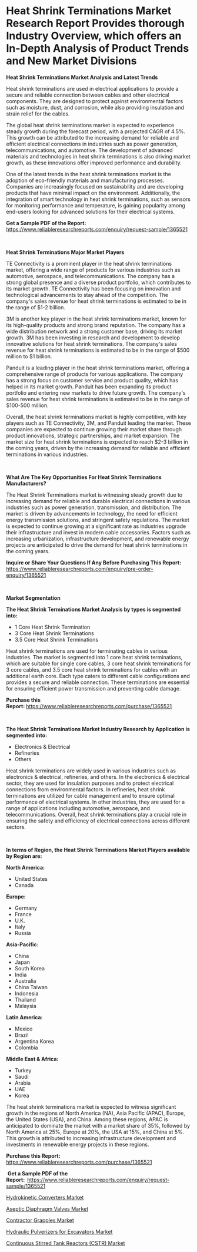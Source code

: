 <p><h1>Heat Shrink Terminations Market Research Report Provides thorough Industry Overview, which offers an In-Depth Analysis of Product Trends and New Market Divisions</h1></p><p><strong>Heat Shrink Terminations Market Analysis and Latest Trends</strong></p>
<p><p>Heat shrink terminations are used in electrical applications to provide a secure and reliable connection between cables and other electrical components. They are designed to protect against environmental factors such as moisture, dust, and corrosion, while also providing insulation and strain relief for the cables.</p><p>The global heat shrink terminations market is expected to experience steady growth during the forecast period, with a projected CAGR of 4.5%. This growth can be attributed to the increasing demand for reliable and efficient electrical connections in industries such as power generation, telecommunications, and automotive. The development of advanced materials and technologies in heat shrink terminations is also driving market growth, as these innovations offer improved performance and durability.</p><p>One of the latest trends in the heat shrink terminations market is the adoption of eco-friendly materials and manufacturing processes. Companies are increasingly focused on sustainability and are developing products that have minimal impact on the environment. Additionally, the integration of smart technology in heat shrink terminations, such as sensors for monitoring performance and temperature, is gaining popularity among end-users looking for advanced solutions for their electrical systems.</p></p>
<p><strong>Get a Sample PDF of the Report:&nbsp;</strong> <a href="https://www.reliableresearchreports.com/enquiry/request-sample/1365521">https://www.reliableresearchreports.com/enquiry/request-sample/1365521</a></p>
<p>&nbsp;</p>
<p><strong>Heat Shrink Terminations Major Market Players</strong></p>
<p><p>TE Connectivity is a prominent player in the heat shrink terminations market, offering a wide range of products for various industries such as automotive, aerospace, and telecommunications. The company has a strong global presence and a diverse product portfolio, which contributes to its market growth. TE Connectivity has been focusing on innovation and technological advancements to stay ahead of the competition. The company's sales revenue for heat shrink terminations is estimated to be in the range of $1-2 billion.</p><p>3M is another key player in the heat shrink terminations market, known for its high-quality products and strong brand reputation. The company has a wide distribution network and a strong customer base, driving its market growth. 3M has been investing in research and development to develop innovative solutions for heat shrink terminations. The company's sales revenue for heat shrink terminations is estimated to be in the range of $500 million to $1 billion.</p><p>Panduit is a leading player in the heat shrink terminations market, offering a comprehensive range of products for various applications. The company has a strong focus on customer service and product quality, which has helped in its market growth. Panduit has been expanding its product portfolio and entering new markets to drive future growth. The company's sales revenue for heat shrink terminations is estimated to be in the range of $100-500 million.</p><p>Overall, the heat shrink terminations market is highly competitive, with key players such as TE Connectivity, 3M, and Panduit leading the market. These companies are expected to continue growing their market share through product innovations, strategic partnerships, and market expansion. The market size for heat shrink terminations is expected to reach $2-3 billion in the coming years, driven by the increasing demand for reliable and efficient terminations in various industries.</p></p>
<p>&nbsp;</p>
<p><strong>What Are The Key Opportunities For Heat Shrink Terminations Manufacturers?</strong></p>
<p><p>The Heat Shrink Terminations market is witnessing steady growth due to increasing demand for reliable and durable electrical connections in various industries such as power generation, transmission, and distribution. The market is driven by advancements in technology, the need for efficient energy transmission solutions, and stringent safety regulations. The market is expected to continue growing at a significant rate as industries upgrade their infrastructure and invest in modern cable accessories. Factors such as increasing urbanization, infrastructure development, and renewable energy projects are anticipated to drive the demand for heat shrink terminations in the coming years.</p></p>
<p><strong>Inquire or Share Your Questions If Any Before Purchasing This Report:</strong> <a href="https://www.reliableresearchreports.com/enquiry/pre-order-enquiry/1365521">https://www.reliableresearchreports.com/enquiry/pre-order-enquiry/1365521</a></p>
<p>&nbsp;</p>
<p><strong>Market Segmentation</strong></p>
<p><strong>The Heat Shrink Terminations Market Analysis by types is segmented into:</strong></p>
<p><ul><li>1 Core Heat Shrink Termination</li><li>3 Core Heat Shrink Terminations</li><li>3.5 Core Heat Shrink Terminations</li></ul></p>
<p><p>Heat shrink terminations are used for terminating cables in various industries. The market is segmented into 1 core heat shrink terminations, which are suitable for single core cables, 3 core heat shrink terminations for 3 core cables, and 3.5 core heat shrink terminations for cables with an additional earth core. Each type caters to different cable configurations and provides a secure and reliable connection. These terminations are essential for ensuring efficient power transmission and preventing cable damage.</p></p>
<p><strong>Purchase this Report:&nbsp;</strong><a href="https://www.reliableresearchreports.com/purchase/1365521">https://www.reliableresearchreports.com/purchase/1365521</a></p>
<p>&nbsp;</p>
<p><strong>The Heat Shrink Terminations Market Industry Research by Application is segmented into:</strong></p>
<p><ul><li>Electronics & Electrical</li><li>Refineries</li><li>Others</li></ul></p>
<p><p>Heat shrink terminations are widely used in various industries such as electronics & electrical, refineries, and others. In the electronics & electrical sector, they are used for insulation purposes and to protect electrical connections from environmental factors. In refineries, heat shrink terminations are utilized for cable management and to ensure optimal performance of electrical systems. In other industries, they are used for a range of applications including automotive, aerospace, and telecommunications. Overall, heat shrink terminations play a crucial role in ensuring the safety and efficiency of electrical connections across different sectors.</p></p>
<p>&nbsp;</p>
<p><strong>In terms of Region, the Heat Shrink Terminations Market Players available by Region are:</strong></p>
<p>
    <p> <strong> North America: </strong>
        <ul>
            <li>United States</li>
            <li>Canada</li>
        </ul>
        </p> 
    <p> <strong> Europe: </strong>
        <ul>
            <li>Germany</li>
            <li>France</li>
            <li>U.K.</li>
            <li>Italy</li>
            <li>Russia</li>
        </ul>
        </p> 
    <p> <strong> Asia-Pacific: </strong>
        <ul>
            <li>China</li>
            <li>Japan</li>
            <li>South Korea</li>
            <li>India</li>
            <li>Australia</li>
            <li>China Taiwan</li>
            <li>Indonesia</li>
            <li>Thailand</li>
            <li>Malaysia</li>
        </ul>
        </p> 
    <p> <strong> Latin America: </strong>
        <ul>
            <li>Mexico</li>
            <li>Brazil</li>
            <li>Argentina Korea</li>
            <li>Colombia</li>
        </ul>
        </p> 
    <p> <strong> Middle East & Africa: </strong>
        <ul>
            <li>Turkey</li>
            <li>Saudi</li>
            <li>Arabia</li>
            <li>UAE</li>
            <li>Korea</li>
        </ul>
    </p>
    </p>
<p><p>The heat shrink terminations market is expected to witness significant growth in the regions of North America (NA), Asia Pacific (APAC), Europe, the United States (USA), and China. Among these regions, APAC is anticipated to dominate the market with a market share of 35%, followed by North America at 25%, Europe at 20%, the USA at 15%, and China at 5%. This growth is attributed to increasing infrastructure development and investments in renewable energy projects in these regions.</p></p>
<p><strong>Purchase this Report: </strong><a href="https://www.reliableresearchreports.com/purchase/1365521">https://www.reliableresearchreports.com/purchase/1365521</a></p>
<p>&nbsp;<strong>Get a Sample PDF of the Report:&nbsp;&nbsp;</strong><a href="https://www.reliableresearchreports.com/enquiry/request-sample/1365521">https://www.reliableresearchreports.com/enquiry/request-sample/1365521</a></p>
<p><strong></strong></p>
<p><p><a href="https://medium.com/@aliabrakus/hydrokinetic-converters-market-outlook-industry-overview-and-forecast-2024-to-2031-0c2a3d91e41a">Hydrokinetic Converters Market</a></p><p><a href="https://github.com/jodemen/Market-Research-Report-List-1/blob/main/aseptic-diaphragm-valves-market.md">Aseptic Diaphragm Valves Market</a></p><p><a href="https://issuu.com/reportprime-2/docs/contractor-grapples-market-size-2030.pptx">Contractor Grapples Market</a></p><p><a href="https://issuu.com/reportprime-2/docs/hydraulic-pulverizers-for-excavators-market-size-2">Hydraulic Pulverizers for Excavators Market</a></p><p><a href="https://medium.com/@aliabrakus/analyzing-continuous-stirred-tank-reactors-cstr-market-global-industry-perspective-and-forecast-74ba86952a9f">Continuous Stirred Tank Reactors (CSTR) Market</a></p></p>